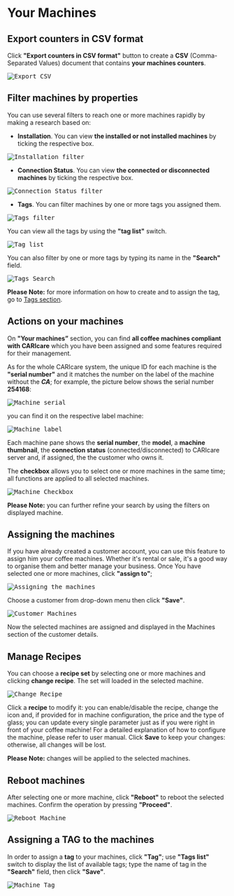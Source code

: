 # Your Machines

## Export counters in CSV format

Click **"Export counters in CSV format"** button to create a **CSV** (Comma-Separated Values) document that contains **your machines counters**.

<kbd>![Export CSV](_images/expCSV-eng.png)</kbd>
 
## Filter machines by properties

You can use several filters to reach one or more machines rapidly by making a research based on: 

- **Installation**.  You can view **the installed or not installed machines** by ticking the respective box.

<kbd>![Installation filter](_images/machines-installation-filter-eng.png)</kbd>

- **Connection Status**. You can view **the connected or disconnected machines** by ticking the respective box.

<kbd>![Connection Status filter](_images/machines-connecting-filter-eng.png)</kbd>

- **Tags**. You can filter machines by one or more tags you assigned them.

<kbd>![Tags filter](_images/machines-tags-filter-eng.png)</kbd>

You can view all the tags by using the **"tag list"** switch. 

<kbd>![Tag list](_images/machines-tags2-filter-eng.png)</kbd>

You can also filter by one or more tags by typing its name in the **"Search"** field. 

<kbd>![Tags Search](_images/machines-tags3-filter.png)</kbd>
 
**Please Note:** for more information on how to create and to assign the tag,  go to [Tags section](https://carimali.github.io/wiki/#/docs-en/tags).





## Actions on your machines

On **"Your machines”** section, you can find **all coffee machines compliant with CARIcare** which you have been assigned and some features required for their management.

As for the whole CARIcare system, the unique ID for each machine is the **"serial number"** and it matches the number on the label
of the machine without the **_CA_**; for example, the picture below shows the serial number **254168**:

<kbd>![Machine serial](_images/machines-icon-serial.png)</kbd>

you can find it on the respective label machine:

<kbd>![Machine label](_images/machines-serial.png)</kbd>


Each machine pane shows the **serial number**, the **model**, a **machine thumbnail**, the **connection status** (connected/disconnected) to CARIcare server and, if assigned, the the customer who owns it.

The **checkbox** allows you to select one or more machines in the same time; all functions are applied to all selected machines.

<kbd>![Machine Checkbox](_images/machines-icon2-eng.png)</kbd>



**Please Note:** you can further refine your search by using the filters on displayed machine.

  
  
## Assigning the machines

If you have already created a customer account, you can use this feature to assign him your coffee machines. Whether it's rental or sale, it's a good way to organise them and better manage your business. Once You have selected one or more machines, click **"assign to"**;

<kbd>![Assigning the machines](_images/machines-assegna-eng.png)</kbd>

Choose a customer from drop-down menu then click **"Save"**. 
 
<kbd>![Customer Machines](_images/machines-cliente-eng.png)</kbd>

Now the selected machines are assigned and displayed in the Machines section of the customer details. 


## Manage Recipes
 
You can choose a **recipe set** by selecting one or more machines and clicking **change recipe**. The set will loaded in the selected machine.

<kbd>![Change Recipe](_images/machines-ricetta01-eng.png)</kbd>

Click a **recipe** to modify it: you can enable/disable the recipe, change the icon and, if provided for in machine configuration, the price and the type of glass; you can update every single parameter just as if you were right in front of your coffee machine!
For a detailed explanation of how to configure the machine, please refer to user manual. 
Click **Save** to keep your changes: otherwise, all changes will be lost.

**Please Note:** changes will be applied to the selected machines.


## Reboot machines 

After selecting one or more machine, click **"Reboot"** to reboot the selected machines. Confirm the operation by pressing **"Proceed"**.

<kbd>![Reboot Machine](_images/machines-riavvia-eng.png)</kbd>

## Assigning a TAG to the machines

In order to assign a **tag** to your machines, click **"Tag"**; use **"Tags list"** switch to display the list of available tags; type the name of tag in the **"Search"** field, then click **"Save"**.

<kbd>![Machine Tag](_images/machines-tags01-eng.png)</kbd>









